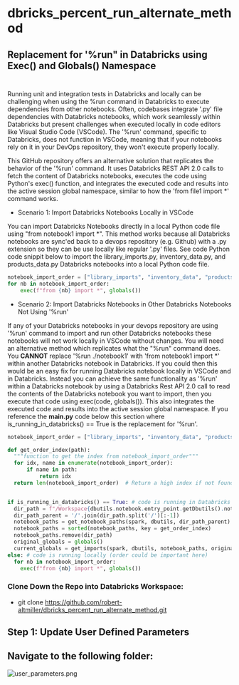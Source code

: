 # dbricks_percent_run_alternate_method

## Replacement for '%run" in Databricks using Exec() and Globals() Namespace<br><br>

Running unit and integration tests in Databricks and locally can be challenging when using the %run command in Databricks to execute dependencies from other notebooks. Often, codebases integrate '.py' file dependencies with Databricks notebooks, which work seamlessly within Databricks but present challenges when executed locally in code editors like Visual Studio Code (VSCode). The '%run' command, specific to Databricks, does not function in VSCode, meaning that if your notebooks rely on it in your DevOps repository, they won't execute properly locally.

This GitHub repository offers an alternative solution that replicates the behavior of the '%run' command. It uses Databricks REST API 2.0 calls to fetch the content of Databricks notebooks, executes the code using Python's exec() function, and integrates the executed code and results into the active session global namespace, similar to how the 'from file1 import *' command works.

- Scenario 1: Import Databricks Notebooks Locally in VSCode

You can import Databricks Notebooks directly in a local Python code file using "from notebook1 import *".  This method works because all Databricks notebooks are sync'ed back to a devops repository (e.g. Github) with a .py extension so they can be use locally like regular '.py' files.  See code Python code snippit below to import the library_imports.py, inventory_data.py, and products_data.py Databricks notebooks into a local Python code file.

```Python
notebook_import_order = ["library_imports", "inventory_data", "products_data"]
for nb in notebook_import_order:
    exec(f"from {nb} import *", globals())
```

- Scenario 2: Import Databricks Notebooks in Other Databricks Notebooks Not Using '%run'

If any of your Databricks notebooks in your devops repository are using '%run' command to import and run other Databricks notebooks these notebooks will not work locally in VSCode without changes.  You will need an alternative method which replicates what the "%run" command does.  You __CANNOT__ replace '%run ./notebook1' with 'from notebook1 import *' within another Databricks notebook in Databricks.  If you could then this would be an easy fix for running Databricks notebook locally in VSCode and in Databricks. Instead you can achieve the same functionality as '%run' within a Databricks notebook by using a Databricks Rest API 2.0 call to read the contents of the Databricks notebook you want to import, then you execute that code using exec(code, globals()).  This also integrates the executed code and results into the active session global namespace.  If you reference the __main.py__ code below this section where is_running_in_databricks() == True is the replacement for '%run'.

```Python
notebook_import_order = ["library_imports", "inventory_data", "products_data"]

def get_order_index(path):
  """function to get the index from notebook_import_order"""
  for idx, name in enumerate(notebook_import_order):
      if name in path:
          return idx
  return len(notebook_import_order)  # Return a high index if not found


if is_running_in_databricks() == True: # code is running in Databricks
  dir_path = f"/Workspace{dbutils.notebook.entry_point.getDbutils().notebook().getContext().notebookPath().get()}"  # Path to the notebook in Databricks
  dir_path_parent = '/'.join(dir_path.split('/')[:-1])
  notebook_paths = get_notebook_paths(spark, dbutils, dir_path_parent)
  notebook_paths = sorted(notebook_paths, key = get_order_index)
  notebook_paths.remove(dir_path)  
  original_globals = globals()
  current_globals = get_imports(spark, dbutils, notebook_paths, original_globals)
else: # code is running locally (order could be important here)
  for nb in notebook_import_order:
    exec(f"from {nb} import *", globals())
```

### Clone Down the Repo into Databricks Workspace: <br>

- git clone https://github.com/robert-altmiller/dbricks_percent_run_alternate_method.git

## Step 1: Update User Defined Parameters
## Navigate to the following folder: <br>

![user_parameters.png](/readme_images/user_parameters.png)
